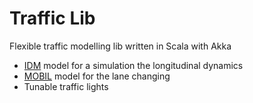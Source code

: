 # Traffic Lib
Flexible traffic modelling lib written in Scala with Akka

+ [IDM](http://www.vwi.tu-dresden.de/~treiber/MicroApplet/IDM.html) model for a simulation the longitudinal dynamics
+ [MOBIL](http://www.vwi.tu-dresden.de/~treiber/MicroApplet/MOBIL.html) model for the lane changing
+ Tunable traffic lights
